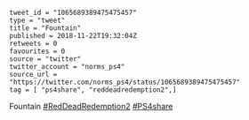 ```
tweet_id = "1065689389475475457"
type = "tweet"
title = "Fountain"
published = 2018-11-22T19:32:04Z
retweets = 0
favourites = 0
source = "twitter"
twitter_account = "norms_ps4"
source_url = "https://twitter.com/norms_ps4/status/1065689389475475457"
tag = [ "ps4share", "reddeadredemption2",]
```

Fountain [#RedDeadRedemption2](/tags/reddeadredemption2/) [#PS4share](/tags/ps4share/)

<p class='image'><img src='http://mnf.m17s.net/2018/11/22/DsoW2X-XoAE273o.jpg' alt=''></p>

